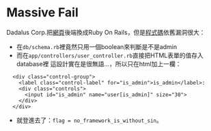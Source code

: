 # Massive Fail
Dadalus Corp.把[網頁](http://web2014.picoctf.com:5000/user/register)後端換成Ruby On Rails，但是[程式碼](daedalus.zip)依舊漏洞很大：
 * 在```db/schema.rb```裡竟然只用一個boolean來判斷是不是admin
 * 而在```app/controllers/user_controller.rb```直接把HTML表單的值存入database裡
這設計實在是很無語...，所以只在html加上一欄：
```
  <div class="control-group">
    <label class="control-label" for="is_admin">is_admin</label>:
    <div class="controls">
      <input id="is_admin" name="user[is_admin]" size="30">
    </div>
  </div>
```
 * 就登進去了：```flag = no_framework_is_without_sin```。
